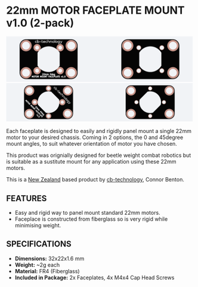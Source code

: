 # 22mm MOTOR FACEPLATE MOUNT v1.0 (2-pack)

<img src="assets/Motor_Mount_Faceplate_22mm_0deg.png" width="500">

<img src="assets/Motor_Mount_Faceplate_22mm_45deg.png" width="500"> 

Each faceplate is designed to easily and rigidly panel mount a single 22mm motor to your desired chassis. Coming in 2 options, the 0 and 45degree mount angles, to suit whatever orientation of motor you have chosen.

This product was orignially designed for beetle weight combat robotics but is suitable as a sustitute mount for any application using these 22mm motors. 

This is a [New Zealand](https://www.google.co.nz/maps/place/Christchurch+New+Zealand) based product by [cb-technology](https://www.cb-technology.co.nz/), Connor Benton.

## FEATURES
- Easy and rigid way to panel mount standard 22mm motors.
- Faceplace is constructed from fiberglass so is very rigid while minimising weight. 

## SPECIFICATIONS
- **Dimensions:** 32x22x1.6 mm
- **Weight:** ~2g each
- **Material:** FR4 (Fiberglass)
- **Included in Package:** 2x Faceplates, 4x M4x4 Cap Head Screws
